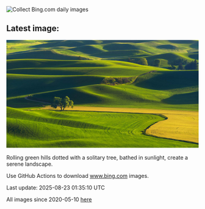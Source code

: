 ![Collect Bing.com daily images](https://github.com/counter2015/bing-daily-images/workflows/Collect%20Bing.com%20daily%20images/badge.svg)
## Latest image:
![](images/PalouseWA.jpg)

Rolling green hills dotted with a solitary tree, bathed in sunlight, create a serene landscape.

Use GitHub Actions to download www.bing.com images.

Last update: 2025-08-23 01:35:10 UTC

All images since 2020-05-10 [here](https://github.com/counter2015/bing-daily-images/tree/master/images)
